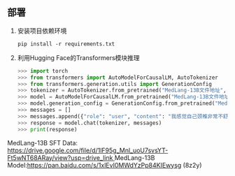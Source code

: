 ## 部署

1. 安装项目依赖环境

   `pip install -r requirements.txt`

2. 利用Hugging Face的Transformers模块推理

   ```python
   >>> import torch
   >>> from transformers import AutoModelForCausalLM, AutoTokenizer
   >>> from transformers.generation.utils import GenerationConfig
   >>> tokenizer = AutoTokenizer.from_pretrained("MedLang-13B文件地址", use_fast=False, trust_remote_code=True)
   >>> model = AutoModelForCausalLM.from_pretrained("MedLang-13B文件地址", device_map="auto", torch_dtype=torch.float16, trust_remote_code=True)
   >>> model.generation_config = GenerationConfig.from_pretrained("MedLang-13B文件地址")
   >>> messages = []
   >>> messages.append({"role": "user", "content": "我感觉自己颈椎非常不舒服，每天睡醒都会头痛"})
   >>> response = model.chat(tokenizer, messages)
   >>> print(response)
   ```

MedLang-13B SFT Data:[ https://drive.google.com/file/d/1lF95g_Mnl_uoU7svsYT-Ft5wNT68ARay/view?usp=drive_link
](https://drive.google.com/file/d/1nc6ritiuU1ZfuCoRlbQ7uLGvV1bUhD6U/view?usp=drive_link)
MedLang-13B Model:https://pan.baidu.com/s/1xlEvI0MWdYzPp84KIEwysg (8z2y)
